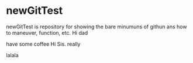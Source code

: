 newGitTest
==========

newGitTest is repository for showing the bare minumuns of githun ans how to maneuver, function, etc.
Hi dad

have some coffee
Hi Sis.
really
 
 lalala
